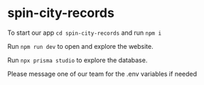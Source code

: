 # spin-city-records

To start our app `cd spin-city-records` and run `npm i`

Run `npm run dev` to open and explore the website.

Run `npx prisma studio` to explore the database.

Please message one of our team for the .env variables if needed
